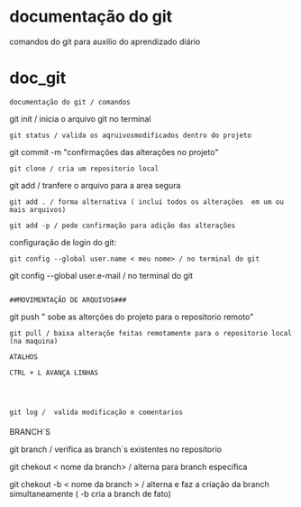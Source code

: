 
# documentação do git

comandos do git para auxilio do aprendizado diário

# doc_git
````
documentação do git / comandos 
````
git init / inicia o arquivo git no terminal  
````
git status / valida os aqruivosmodificados dentro do projeto
````
git commit -m "confirmações das alterações no projeto"

````
git clone / cria um repositorio local
````
git add / tranfere o arquivo para a area segura 

````
git add . / forma alternativa ( inclui todos os alterações  em um ou mais arquivos) 
````

````
git add -p / pede confirmação para adição das alterações
````

configuração de login  do git:
````
git config --global user.name < meu nome> / no terminal do git
````

git config --global user.e-mail  <meu e-mail> / no terminal do git
```` 

##MOVIMENTAÇÃO DE ARQUIVOS###
````

git push " sobe as alterções do projeto para o repositorio remoto"
````
git pull / baixa alteraçõe feitas remotamente para o repositorio local (na maquina)
````



````
ATALHOS

CTRL + L AVANÇA LINHAS 




git log /  valida modificação e comentarios 
````


####
BRANCH`S

git branch / verifica as branch`s existentes no repositorio


git chekout  < nome da branch> / alterna para branch especifica

git chekout -b < nome da branch > / alterna e faz a criação da branch simultaneamente ( -b cria a branch de fato) 
 ####

